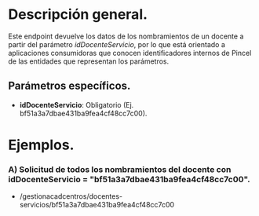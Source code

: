 
# Descripción general.

Este endpoint devuelve los datos de los nombramientos de un docente a partir del parámetro _idDocenteServicio_, por lo que está orientado a aplicaciones consumidoras que conocen identificadores internos de Pincel de las entidades que representan los parámetros.

## Parámetros específicos.

* **idDocenteServicio**: Obligatorio (Ej. bf51a3a7dbae431ba9fea4cf48cc7c00).

# Ejemplos.

### A) Solicitud de todos los nombramientos del docente con idDocenteServicio = "bf51a3a7dbae431ba9fea4cf48cc7c00".
* /gestionacadcentros/docentes-servicios/bf51a3a7dbae431ba9fea4cf48cc7c00


